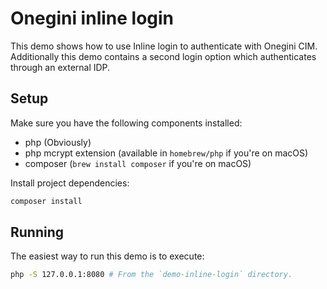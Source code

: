 # Onegini inline login

This demo shows how to use Inline login to authenticate with Onegini CIM.
Additionally this demo contains a second login option which authenticates through an external IDP.

## Setup

Make sure you have the following components installed:
- php (Obviously)
- php mcrypt extension (available in `homebrew/php` if you're on macOS)
- composer (`brew install composer` if you're on macOS)

Install project dependencies:
```bash
composer install
```

## Running

The easiest way to run this demo is to execute:
```bash
php -S 127.0.0.1:8080 # From the `demo-inline-login` directory.
```
